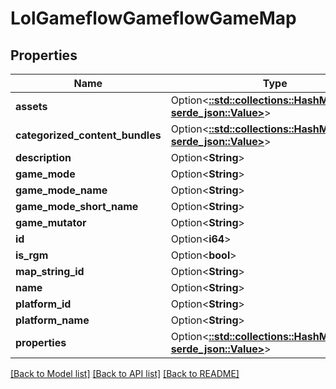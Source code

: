 # LolGameflowGameflowGameMap

## Properties

Name | Type | Description | Notes
------------ | ------------- | ------------- | -------------
**assets** | Option<[**::std::collections::HashMap<String, serde_json::Value>**](serde_json::Value.md)> |  | [optional]
**categorized_content_bundles** | Option<[**::std::collections::HashMap<String, serde_json::Value>**](serde_json::Value.md)> |  | [optional]
**description** | Option<**String**> |  | [optional]
**game_mode** | Option<**String**> |  | [optional]
**game_mode_name** | Option<**String**> |  | [optional]
**game_mode_short_name** | Option<**String**> |  | [optional]
**game_mutator** | Option<**String**> |  | [optional]
**id** | Option<**i64**> |  | [optional]
**is_rgm** | Option<**bool**> |  | [optional]
**map_string_id** | Option<**String**> |  | [optional]
**name** | Option<**String**> |  | [optional]
**platform_id** | Option<**String**> |  | [optional]
**platform_name** | Option<**String**> |  | [optional]
**properties** | Option<[**::std::collections::HashMap<String, serde_json::Value>**](serde_json::Value.md)> |  | [optional]

[[Back to Model list]](../README.md#documentation-for-models) [[Back to API list]](../README.md#documentation-for-api-endpoints) [[Back to README]](../README.md)


